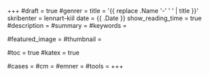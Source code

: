 +++
#draft = true
#genrer =
title = '{{ replace .Name '-' ' ' | title }}'
skribenter = lennart-kiil
date = {{ .Date }}
show_reading_time = true
#description =
#summary =
#keywords =

#featured_image =
#thumbnail =

#toc = true
#katex = true

#cases =
#cm =
#emner =
#tools =
+++

